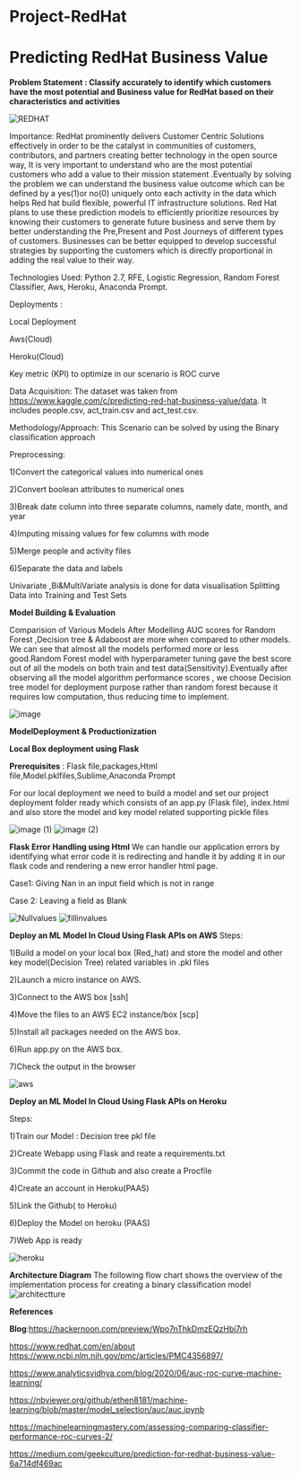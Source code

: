 # Project-RedHat

# Predicting RedHat Business Value

**Problem Statement : Classify accurately to identify which customers have the most potential and Business value for RedHat based on their characteristics and activities**


![REDHAT](https://user-images.githubusercontent.com/51218875/155869079-3d1ad993-399a-4fab-8c8b-4d259ac1b46c.png)


Importance:
RedHat prominently delivers Customer Centric Solutions effectively in order to be the catalyst in communities of customers, contributors, and partners creating better technology in the open source way, It is very important to understand who are the most potential customers who add a value to their mission statement .Eventually by solving the problem we can understand the business value outcome which can be defined by a yes(1)or no(0) uniquely onto each activity in the data which helps Red hat build flexible, powerful IT infrastructure solutions. Red Hat plans to use these prediction models to efficiently prioritize resources by knowing their customers to generate future business and serve them by better understanding the Pre,Present and Post Journeys of different types of customers. Businesses can be better equipped to develop successful strategies by supporting the customers which is directly proportional in adding the real value to their way.

Technologies Used:
Python 2.7,
RFE,
Logistic Regression,
Random Forest Classifier,
Aws,
Heroku,
Anaconda Prompt.

Deployments :

Local Deployment


Aws(Cloud)

Heroku(Cloud)

Key metric (KPI) to optimize in our scenario is ROC curve 

Data Acquisition:
The dataset was taken from https://www.kaggle.com/c/predicting-red-hat-business-value/data. It includes people.csv, act_train.csv and act_test.csv. 

Methodology/Approach:
This Scenario can be solved by using the Binary classification approach

Preprocessing:

1)Convert the categorical values into numerical ones

2)Convert boolean attributes to numerical ones

3)Break date column into three separate columns, namely date, month, and year

4)Imputing missing values for few columns with mode

5)Merge people and activity files

6)Separate the data and labels

Univariate ,Bi&MultiVariate analysis is done for data visualisation
Splitting Data into Training and Test Sets

**Model Building & Evaluation**

Comparision of Various Models After Modelling
AUC scores for Random Forest ,Decision tree & Adaboost are more when compared to other models. We can see that almost all the models performed more or less good.Random Forest model with hyperparameter tuning gave the best score out of all the models on both train and test data(Sensitivity).Eventually after observing all the model algorithm performance scores , we choose Decision tree model for deployment purpose rather than random forest because it requires low computation, thus reducing time to implement.

![image](https://user-images.githubusercontent.com/51218875/155869211-e174d425-d3b9-4776-8645-645759f7a758.png)


**ModelDeployment & Productionization**


**Local Box deployment using Flask**

**Prerequisites** : Flask file,packages,Html file,Model.pklfiles,Sublime,Anaconda Prompt

For our local deployment we need to build a model and set our project deployment folder ready which consists of an app.py (Flask file),
index.html and also store the model and key model related supporting pickle files 

![image (1)](https://user-images.githubusercontent.com/51218875/155869271-5bdbad38-9fb4-4fcb-9e7c-00bcec47de28.png)
![image (2)](https://user-images.githubusercontent.com/51218875/155869277-6d94677c-c52b-4993-b92b-96df2a2db61b.png)


**Flask Error Handling using Html**
We can handle our application errors by identifying what error code it is redirecting and handle it by adding it in our flask code and rendering a new error handler html page.

Case1: Giving Nan in an input field which is not in range 

Case 2: Leaving a field as Blank

![Nullvalues](https://user-images.githubusercontent.com/51218875/155869416-90a72dbc-2ab2-4ffc-ae54-6cdcc40bcf76.png)
![fillinvalues](https://user-images.githubusercontent.com/51218875/155869493-a1cbb92d-ee45-4551-b729-52db83cbd3b0.PNG)

**Deploy an ML Model In Cloud Using Flask APIs on AWS**
Steps:

1)Build a model on your local box (Red_hat) and store the model and other key model(Decision Tree) related variables in .pkl files

2)Launch a micro instance on AWS.

3)Connect to the AWS box [ssh]

4)Move the files to an AWS EC2 instance/box [scp]

5)Install all packages needed on the AWS box.

6)Run app.py on the AWS box.

7)Check the output in the browser


![aws](https://user-images.githubusercontent.com/51218875/155869519-d9713e43-7ecb-413e-98e2-1dc9ad03a0cd.PNG)

**Deploy an ML Model In Cloud Using Flask APIs on Heroku**

Steps:

1)Train our Model : Decision tree pkl file

2)Create Webapp using Flask and reate a requirements.txt

3)Commit the code in Github and also create a Procfile

4)Create an account in Heroku(PAAS)

5)Link the Github( to Heroku)

6)Deploy the Model on heroku (PAAS)

7)Web App is ready


![heroku](https://user-images.githubusercontent.com/51218875/155869523-001178e9-d698-4106-87ca-7a7844ac4922.PNG)


**Architecture Diagram**
The following flow chart shows the overview of the implementation process for creating a binary classification model
![architectture](https://user-images.githubusercontent.com/51218875/155869524-9b2a99f4-513f-493b-a413-57f78f3cc32e.PNG)


**References**

**Blog**:https://hackernoon.com/preview/Wpo7nThkDmzEQzHbi7rh

https://www.redhat.com/en/about https://www.ncbi.nlm.nih.gov/pmc/articles/PMC4356897/ 

https://www.analyticsvidhya.com/blog/2020/06/auc-roc-curve-machine-learning/

https://nbviewer.org/github/ethen8181/machine-learning/blob/master/model_selection/auc/auc.ipynb

https://machinelearningmastery.com/assessing-comparing-classifier-performance-roc-curves-2/

https://medium.com/geekculture/prediction-for-redhat-business-value-6a714df469ac





